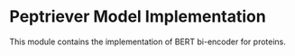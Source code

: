 # Peptriever Model Implementation

This module contains the implementation of BERT bi-encoder for proteins.